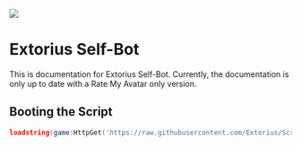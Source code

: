 ![](https://myoctocat.com/assets/images/base-octocat.svg)
# Extorius Self-Bot
This is documentation for Extorius Self-Bot.
Currently, the documentation is only up to date with a Rate My Avatar only version.

## Booting the Script
```lua
loadstring(game:HttpGet('https://raw.githubusercontent.com/Extorius/Scripts/main/Self%20Bot.lua'))()
```
